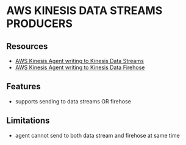 # AWS KINESIS DATA STREAMS PRODUCERS

## Resources

- [AWS Kinesis Agent writing to Kinesis Data Streams](https://docs.aws.amazon.com/streams/latest/dev/writing-with-agents.html)
- [AWS Kinesis Agent writing to Kinesis Data Firehose](https://docs.aws.amazon.com/firehose/latest/dev/writing-with-agents.html)

## Features

- supports sending to data streams OR firehose

## Limitations

- agent cannot send to both data stream and firehose at same time
